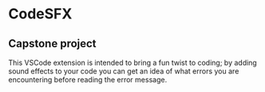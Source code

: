 # CodeSFX
## Capstone project

This VSCode extension is intended to bring a fun twist to coding; by adding sound effects to your code you can get an idea of what errors you are encountering before reading the error message.
